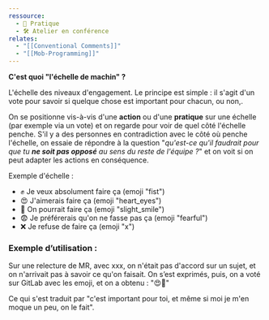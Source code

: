 ```yaml
---
ressource:
  - 🔧 Pratique
  - 🛠️ Atelier en conférence
relates:
  - "[[Conventional Comments]]"
  - "[[Mob-Programming]]"
---
```

**C'est quoi "l'échelle de machin" ?**

L'échelle des niveaux d'engagement. Le principe est simple : il s'agit d'un vote pour savoir si quelque chose est important pour chacun, ou non,.

On se positionne vis-à-vis d'une **action** ou d'une **pratique** sur une échelle (par exemple via un vote) et on regarde pour voir de quel côté l'échelle penche. S'il y a des personnes en contradiction avec le côté où penche l'échelle, on essaie de répondre à la question "_qu'est-ce qu'il faudrait pour que tu **ne soit pas opposé** au sens du reste de l'équipe ?_" et on voit si on peut adapter les actions en conséquence.

Exemple d'échelle :

- ✊ Je veux absolument faire ça (emoji "fist")
- 😍 J'aimerais faire ça (emoji "heart_eyes")
- 🙂 On pourrait faire ça (emoji "slight_smile")
- 😨 Je préférerais qu'on ne fasse pas ça (emoji "fearful")
- ❌ Je refuse de faire ça (emoji "x")
### Exemple d’utilisation :

Sur une relecture de MR, avec xxx, on n'était pas d'accord sur un sujet, et on n'arrivait pas à savoir ce qu'on faisait. On s’est exprimés, puis, on a voté sur GitLab avec les emoji, et on a obtenu : "😍🙂"

Ce qui s'est traduit par "c'est important pour toi, et même si moi je m'en moque un peu, on le fait".